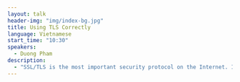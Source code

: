 ```yaml
---
layout: talk
header-img: "img/index-bg.jpg"
title: Using TLS Correctly
language: Vietnamese
start_time: "10:30"
speakers:
  - Duong Pham
description:
  - "SSL/TLS is the most important security protocol on the Internet. It has been deployed in Vietnam and worldwide to protect financial transactions, personal data, and other sensitive information. Unfortunately, I found that many systems, especially in Vietnam, are using the protocol incorrectly. In this talk, I will present the common SSL/TLS issues found at major banks and payment gateways in Vietnam, even though most of them are spending thousands of dollars per year on certificates. I will show how to fix the issues, and get an A+ rating from Qualys SSL Lab, and be as secure as www.google.com or www.facebook.com with a budget as little as $15/year."
---
```


